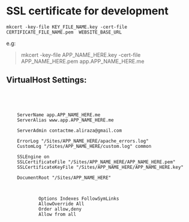 # SSL certificate for development

<pre><code>mkcert -key-file KEY_FILE_NAME.key -cert-file CERTIFICATE_FILE_NAME.pem  WEBSITE_BASE_URL</pre></code>

e.g:

> mkcert -key-file APP_NAME_HERE.key -cert-file APP_NAME_HERE.pem  app.APP_NAME_HERE.me

## VirtualHost Settings:

<pre><code>

<VirtualHost *:443>
    
    ServerName app.APP_NAME_HERE.me
    ServerAlias www.app.APP_NAME_HERE.me

    ServerAdmin contactme.aliraza@gmail.com
    
    ErrorLog "/Sites/APP_NAME_HERE/apache_errors.log"
    CustomLog "/Sites/APP_NAME_HERE/custom.log" common

    SSLEngine on
    SSLCertificateFile "/Sites/APP_NAME_HERE/APP_NAME_HERE.pem"
    SSLCertificateKeyFile "/Sites/APP_NAME_HERE/APP_NAME_HERE.key"

    DocumentRoot "/Sites/APP_NAME_HERE"

    <Directory "/Sites/APP_NAME_HERE">

            Options Indexes FollowSymLinks
            AllowOverride All
            Order allow,deny
            Allow from all

    </Directory>
    
</VirtualHost>

<pre><code>